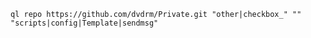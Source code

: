 	ql repo https://github.com/dvdrm/Private.git "other|checkbox_" "" "scripts|config|Template|sendmsg"
